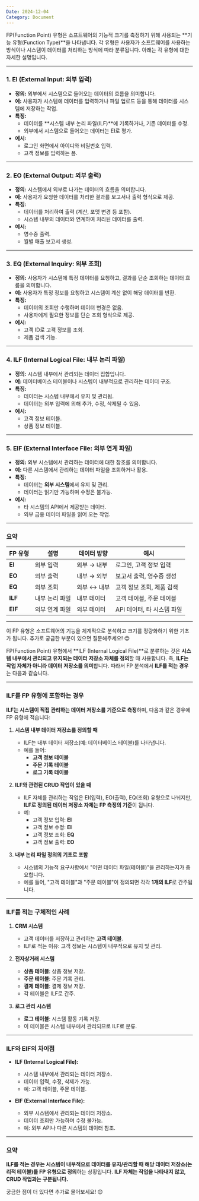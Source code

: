```yaml
---
Date: 2024-12-04
Category: Document
---
```

FP(Function Point) 유형은 소프트웨어의 기능적 크기를 측정하기 위해 사용되는 **기능 유형(Function Type)**을 나타냅니다. 각 유형은 사용자가 소프트웨어를 사용하는 방식이나 시스템이 데이터를 처리하는 방식에 따라 분류됩니다. 아래는 각 유형에 대한 자세한 설명입니다.

---

### 1. **EI (External Input: 외부 입력)**

- **정의:** 외부에서 시스템으로 들어오는 데이터의 흐름을 의미합니다.
- **예:** 사용자가 시스템에 데이터를 입력하거나 파일 업로드 등을 통해 데이터를 시스템에 저장하는 작업.
- **특징:**
    - 데이터를 **시스템 내부 논리 파일(ILF)**에 기록하거나, 기존 데이터를 수정.
    - 외부에서 시스템으로 들어오는 데이터는 EI로 평가.
- **예시:**
    - 로그인 화면에서 아이디와 비밀번호 입력.
    - 고객 정보를 입력하는 폼.

---

### 2. **EO (External Output: 외부 출력)**

- **정의:** 시스템에서 외부로 나가는 데이터의 흐름을 의미합니다.
- **예:** 사용자가 요청한 데이터를 처리한 결과를 보고서나 출력 형식으로 제공.
- **특징:**
    - 데이터를 처리하여 출력 (계산, 포맷 변경 등 포함).
    - 시스템 내부의 데이터와 연계하여 처리된 데이터를 출력.
- **예시:**
    - 영수증 출력.
    - 월별 매출 보고서 생성.

---

### 3. **EQ (External Inquiry: 외부 조회)**

- **정의:** 사용자가 시스템에 특정 데이터를 요청하고, 결과를 단순 조회하는 데이터 흐름을 의미합니다.
- **예:** 사용자가 특정 정보를 요청하고 시스템이 계산 없이 해당 데이터를 반환.
- **특징:**
    - 데이터의 조회만 수행하며 데이터 변경은 없음.
    - 사용자에게 필요한 정보를 단순 조회 형식으로 제공.
- **예시:**
    - 고객 ID로 고객 정보를 조회.
    - 제품 검색 기능.

---

### 4. **ILF (Internal Logical File: 내부 논리 파일)**

- **정의:** 시스템 내부에서 관리되는 데이터 집합입니다.
- **예:** 데이터베이스 테이블이나 시스템이 내부적으로 관리하는 데이터 구조.
- **특징:**
    - 데이터는 시스템 내부에서 유지 및 관리됨.
    - 데이터는 외부 입력에 의해 추가, 수정, 삭제될 수 있음.
- **예시:**
    - 고객 정보 테이블.
    - 상품 정보 테이블.

---

### 5. **EIF (External Interface File: 외부 연계 파일)**

- **정의:** 외부 시스템에서 관리하는 데이터에 대한 참조를 의미합니다.
- **예:** 다른 시스템에서 관리하는 데이터 파일을 조회하거나 활용.
- **특징:**
    - 데이터는 **외부 시스템**에서 유지 및 관리.
    - 데이터는 읽기만 가능하며 수정은 불가능.
- **예시:**
    - 타 시스템의 API에서 제공받는 데이터.
    - 외부 금융 데이터 파일을 읽어 오는 작업.

---

### **요약**

| FP 유형   | 설명       | 데이터 방향  | 예시                |
| ------- | -------- | ------- | ----------------- |
| **EI**  | 외부 입력    | 외부 → 내부 | 로그인, 고객 정보 입력     |
| **EO**  | 외부 출력    | 내부 → 외부 | 보고서 출력, 영수증 생성    |
| **EQ**  | 외부 조회    | 외부 ↔ 내부 | 고객 정보 조회, 제품 검색   |
| **ILF** | 내부 논리 파일 | 내부 데이터  | 고객 테이블, 주문 테이블    |
| **EIF** | 외부 연계 파일 | 외부 데이터  | API 데이터, 타 시스템 파일 |

---

이 FP 유형은 소프트웨어의 기능을 체계적으로 분석하고 크기를 정량화하기 위한 기초가 됩니다. 추가로 궁금한 부분이 있으면 질문해주세요! 😊

FP(Function Point) 유형에서 **ILF (Internal Logical File)**로 분류하는 것은 **시스템 내부에서 관리되고 유지되는 데이터 저장소 자체를 정의**할 때 사용합니다. 즉, **ILF는 작업 자체가 아니라 데이터 저장소를 의미**합니다. 따라서 FP 분석에서 **ILF를 적는 경우**는 다음과 같습니다.

---

### ILF를 FP 유형에 포함하는 경우

**ILF는 시스템이 직접 관리하는 데이터 저장소를 기준으로 측정**하며, 다음과 같은 경우에 FP 유형에 적습니다:

1. **시스템 내부 데이터 저장소를 정의할 때**
    
    - ILF는 내부 데이터 저장소(예: 데이터베이스 테이블)를 나타냅니다.
    - 예를 들어:
        - **고객 정보 테이블**
        - **주문 기록 테이블**
        - **로그 기록 테이블**
2. **ILF와 관련된 CRUD 작업이 있을 때**
    
    - ILF 자체를 관리하는 작업은 EI(입력), EO(출력), EQ(조회) 유형으로 나뉘지만, **ILF로 정의된 데이터 저장소 자체는 FP 측정의 기준**이 됩니다.
    - 예:
        - 고객 정보 입력: **EI**
        - 고객 정보 수정: **EI**
        - 고객 정보 조회: **EQ**
        - 고객 정보 출력: **EO**
3. **내부 논리 파일 정의의 기초로 포함**
    
    - 시스템의 기능적 요구사항에서 "어떤 데이터 파일(테이블)"을 관리하는지가 중요합니다.
    - 예를 들어, "고객 테이블"과 "주문 테이블"이 정의되면 각각 **1개의 ILF**로 간주됩니다.

---

### ILF를 적는 구체적인 사례

1. **CRM 시스템**
    
    - 고객 데이터를 저장하고 관리하는 **고객 테이블**.
    - ILF로 적는 이유: 고객 정보는 시스템이 내부적으로 유지 및 관리.
2. **전자상거래 시스템**
    
    - **상품 테이블**: 상품 정보 저장.
    - **주문 테이블**: 주문 기록 관리.
    - **결제 테이블**: 결제 정보 저장.
    - 각 테이블은 ILF로 간주.
3. **로그 관리 시스템**
    
    - **로그 테이블**: 시스템 활동 기록 저장.
    - 이 테이블은 시스템 내부에서 관리되므로 ILF로 분류.

---

### ILF와 EIF의 차이점

- **ILF (Internal Logical File):**
    
    - 시스템 내부에서 관리되는 데이터 저장소.
    - 데이터 입력, 수정, 삭제가 가능.
    - 예: 고객 테이블, 주문 테이블.
- **EIF (External Interface File):**
    
    - 외부 시스템에서 관리되는 데이터 저장소.
    - 데이터 조회만 가능하며 수정 불가능.
    - 예: 외부 API나 다른 시스템의 데이터 참조.

---

### 요약

**ILF를 적는 경우는 시스템이 내부적으로 데이터를 유지/관리할 때 해당 데이터 저장소(논리적 테이블)를 FP 유형으로 정의**하는 상황입니다. **ILF 자체는 작업을 나타내지 않고, CRUD 작업과는 구분됩니다.**

궁금한 점이 더 있다면 추가로 물어보세요! 😊